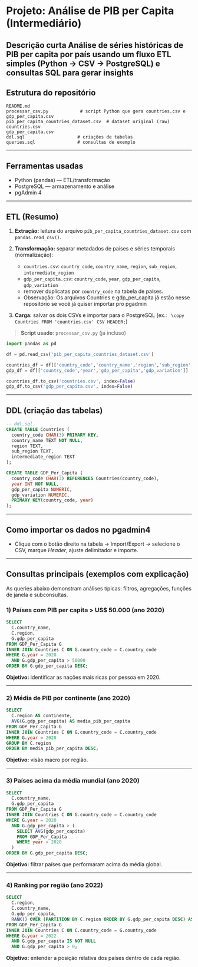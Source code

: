 # Projeto: Análise de PIB per Capita (Intermediário)

**Descrição curta**
Análise de séries históricas de PIB per capita por país usando um fluxo ETL simples (Python → CSV → PostgreSQL) e consultas SQL para gerar insights
---

## Estrutura do repositório

```
README.md
processar_csv.py            # script Python que gera countries.csv e gdp_per_capita.csv
pib_per_capita_countries_dataset.csv  # dataset original (raw)
countries.csv
gdp_per_capita.csv
ddl.sql                    # criações de tabelas
queries.sql                # consultas de exemplo
```

---

## Ferramentas usadas

* Python (pandas) — ETL/transformação
* PostgreSQL — armazenamento e análise
* pgAdmin 4 
---

## ETL (Resumo)

1. **Extração:** leitura do arquivo `pib_per_capita_countries_dataset.csv` com `pandas.read_csv()`.
2. **Transformação:** separar metadados de países e séries temporais (normalização):

   * `countries.csv`: `country_code`, `country_name`, `region`, `sub_region`, `intermediate_region`
   * `gdp_per_capita.csv`: `country_code`, `year`, `gdp_per_capita`, `gdp_variation`
   * remover duplicatas por `country_code` na tabela de países.
   * Observação: Os arquivos Countries e gdp_per_capita já estão nesse repositório se você já quiser importar pro pgadmin
3. **Carga:** salvar os dois CSVs e importar para o PostgreSQL (ex.: `
   \copy Countries FROM 'countries.csv' CSV HEADER;`)

> **Script usado**: `processar_csv.py` (já incluso)

```python
import pandas as pd

df = pd.read_csv('pib_per_capita_countries_dataset.csv')

countries_df = df[['country_code','country_name','region','sub_region','intermediate_region']].drop_duplicates(subset=['country_code'])
gdp_df = df[['country_code','year','gdp_per_capita','gdp_variation']]

countries_df.to_csv('countries.csv', index=False)
gdp_df.to_csv('gdp_per_capita.csv', index=False)
```

---

## DDL (criação das tabelas)

```sql
-- ddl.sql
CREATE TABLE Countries (
  country_code CHAR(3) PRIMARY KEY,
  country_name TEXT NOT NULL,
  region TEXT,
  sub_region TEXT,
  intermediate_region TEXT
);

CREATE TABLE GDP_Per_Capita (
  country_code CHAR(3) REFERENCES Countries(country_code),
  year INT NOT NULL,
  gdp_per_capita NUMERIC,
  gdp_variation NUMERIC,
  PRIMARY KEY(country_code, year)
);
```

---

## Como importar os dados no pgadmin4

* Clique com o botão direito na tabela → Import/Export → selecione o CSV, marque *Header*, ajuste delimitador e importe.

---

## Consultas principais (exemplos com explicação)

As queries abaixo demonstram análises típicas: filtros, agregações, funções de janela e subconsultas.

### 1) Países com PIB per capita > US$ 50.000 (ano 2020)

```sql
SELECT
  C.country_name,
  C.region,
  G.gdp_per_capita
FROM GDP_Per_Capita G
INNER JOIN Countries C ON G.country_code = C.country_code
WHERE G.year = 2020
  AND G.gdp_per_capita > 50000
ORDER BY G.gdp_per_capita DESC;
```

**Objetivo:** identificar as nações mais ricas por pessoa em 2020.

---

### 2) Média de PIB por continente (ano 2020)

```sql
SELECT
  C.region AS continente,
  AVG(G.gdp_per_capita) AS media_pib_per_capita
FROM GDP_Per_Capita G
INNER JOIN Countries C ON G.country_code = C.country_code
WHERE G.year = 2020
GROUP BY C.region
ORDER BY media_pib_per_capita DESC;
```

**Objetivo:** visão macro por região.

---

### 3) Países acima da média mundial (ano 2020)

```sql
SELECT
  C.country_name,
  G.gdp_per_capita
FROM GDP_Per_Capita G
INNER JOIN Countries C ON G.country_code = C.country_code
WHERE G.year = 2020
  AND G.gdp_per_capita > (
    SELECT AVG(gdp_per_capita)
    FROM GDP_Per_Capita
    WHERE year = 2020
  )
ORDER BY G.gdp_per_capita DESC;
```

**Objetivo:** filtrar países que performaram acima da média global.

---

### 4) Ranking por região (ano 2022)

```sql
SELECT
  C.region,
  C.country_name,
  G.gdp_per_capita,
  RANK() OVER (PARTITION BY C.region ORDER BY G.gdp_per_capita DESC) AS rank_na_regiao
FROM GDP_Per_Capita G
INNER JOIN Countries C ON C.country_code = G.country_code
WHERE G.year = 2022
  AND G.gdp_per_capita IS NOT NULL
  AND G.gdp_per_capita > 0;
```

**Objetivo:** entender a posição relativa dos países dentro de cada região.
